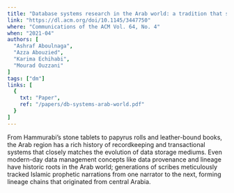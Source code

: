 ```yaml
---
title: "Database systems research in the Arab world: a tradition that spans decades"
link: "https://dl.acm.org/doi/10.1145/3447750"
where: "Communications of the ACM Vol. 64, No. 4"
when: "2021-04"
authors: [ 
  "Ashraf Aboulnaga",
  "Azza Abouzied",
  "Karima Echihabi",
  "Mourad Ouzzani"
]
tags: ["dm"]
links: [
  {
    txt: "Paper",
    ref: "/papers/db-systems-arab-world.pdf"
  }
]
---
```

From Hammurabi’s stone tablets to papyrus rolls and leather-bound books, the Arab region has a rich history of recordkeeping and transactional systems that closely matches the evolution of data storage mediums. Even modern-day data management concepts like data provenance and lineage have historic roots in the Arab world; generations of scribes meticulously tracked Islamic prophetic narrations from one narrator to the next, forming lineage chains that originated from central Arabia.
